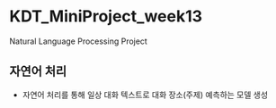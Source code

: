 # KDT_MiniProject_week13
Natural Language Processing Project

## 자연어 처리 
- 자연어 처리를 통해 일상 대화 텍스트로 대화 장소(주제) 예측하는 모델 생성
